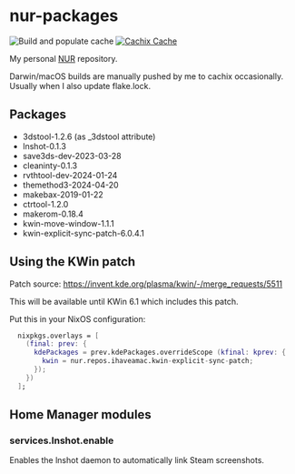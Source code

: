 # nur-packages

![Build and populate cache](https://github.com/ihaveamac/nur-packages/workflows/Build%20and%20populate%20cache/badge.svg) [![Cachix Cache](https://img.shields.io/badge/cachix-ihaveahax-blue.svg)](https://ihaveahax.cachix.org)

My personal [NUR](https://github.com/nix-community/NUR) repository.

Darwin/macOS builds are manually pushed by me to cachix occasionally. Usually when I also update flake.lock.

## Packages

* 3dstool-1.2.6 (as \_3dstool attribute)
* lnshot-0.1.3
* save3ds-dev-2023-03-28
* cleaninty-0.1.3
* rvthtool-dev-2024-01-24
* themethod3-2024-04-20
* makebax-2019-01-22
* ctrtool-1.2.0
* makerom-0.18.4
* kwin-move-window-1.1.1
* kwin-explicit-sync-patch-6.0.4.1

## Using the KWin patch

Patch source: https://invent.kde.org/plasma/kwin/-/merge_requests/5511

This will be available until KWin 6.1 which includes this patch.

Put this in your NixOS configuration:

```nix
  nixpkgs.overlays = [
    (final: prev: {
      kdePackages = prev.kdePackages.overrideScope (kfinal: kprev: {
        kwin = nur.repos.ihaveamac.kwin-explicit-sync-patch;
      });
    })
  ];
```

## Home Manager modules

### services.lnshot.enable

Enables the lnshot daemon to automatically link Steam screenshots.
